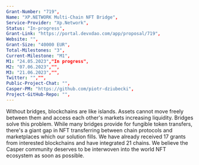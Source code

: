 ```yaml
---
Grant-Number: "719",
Name: "XP.NETWORK Multi-Chain NFT Bridge",
Service-Provider: "Xp.Network",
Status: "In-progress",
Grant-Link: "https://portal.devxdao.com/app/proposal/719",
Website: "",
Grant-Size: "40000 EUR",
Total-Milestones: "3",
Current-Milestone: "M1",
M1: "24.05.2023","In progress",
M2: "07.06.2023","",
M3: "21.06.2023","",
Twitter: "","",
Public-Project-Chat: "",
Casper-PM: "https://github.com/piotr-dziubecki",
Project-GitHub-Repo: "",
---
```

<!--lang:en--> 
Without bridges, blockchains are like islands. Assets cannot move freely between them and access each other's markets increasing liquidity. Bridges solve this problem. While many bridges provide for fungible token transfers, there's a giant gap in NFT transferring between chain protocols and marketplaces which our solution fills. We have already received 17 grants from interested blockchains and have integrated 21 chains. We believe the Casper community deserves to be interwoven into the world NFT ecosystem as soon as possible.
<!--lang:es--] 
in puentes, las cadenas de bloques son como islas. Los activos no pueden moverse libremente entre ellos y acceder a los mercados de los demás aumentando la liquidez. Los puentes resuelven este problema. Si bien muchos puentes brindan transferencias de tokens fungibles, existe una gran brecha en la transferencia de NFT entre protocolos de cadena y mercados que nuestra solución llena. Ya hemos recibido 17 subvenciones de blockchains interesadas y hemos integrado 21 cadenas. Creemos que la comunidad de Casper merece estar entretejida con el ecosistema mundial de NFT lo antes posible.
<!--lang:de--] 
Ohne Brücken sind Blockchains wie Inseln. Vermögenswerte können sich nicht frei zwischen ihnen bewegen und auf die Märkte des jeweils anderen zugreifen, wodurch die Liquidität erhöht wird. Brücken lösen dieses Problem. Während viele Brücken fungible Token-Übertragungen ermöglichen, gibt es eine riesige Lücke bei der NFT-Übertragung zwischen Kettenprotokollen und Marktplätzen, die unsere Lösung füllt. Wir haben bereits 17 Zuschüsse von interessierten Blockchains erhalten und 21 Ketten integriert. Wir glauben, dass die Casper-Community es verdient, so schnell wie möglich in das weltweite NFT-Ökosystem eingebunden zu werden.
<!--lang:fr--] 
Sans ponts, les blockchains sont comme des îles. Les actifs ne peuvent pas circuler librement entre eux et accéder aux marchés des uns et des autres, ce qui augmente la liquidité. Les ponts résolvent ce problème. Alors que de nombreux ponts permettent des transferts de jetons fongibles, il existe un énorme fossé dans le transfert NFT entre les protocoles de chaîne et les marchés que notre solution comble. Nous avons déjà reçu 17 subventions de blockchains intéressées et avons intégré 21 chaînes. Nous pensons que la communauté Casper mérite d'être intégrée dans l'écosystème NFT mondial dès que possible.
<!--lang:pl--] 
Bez mostów łańcuchy bloków są jak wyspy. Aktywa nie mogą swobodnie przemieszczać się między nimi i uzyskiwać wzajemny dostęp do swoich rynków, zwiększając płynność. Mosty rozwiązują ten problem. Podczas gdy wiele pomostów zapewnia transfer tokenów zamiennych, istnieje ogromna luka w transferze NFT między protokołami łańcuchowymi a platformami handlowymi, którą wypełnia nasze rozwiązanie. Otrzymaliśmy już 17 grantów od zainteresowanych blockchainów i zintegrowaliśmy 21 łańcuchów. Wierzymy, że społeczność Casper zasługuje na jak najszybsze włączenie się do światowego ekosystemu NFT.
<!--lang:uk--] 
testБез мостів блокчейни схожі на острови. Активи не можуть вільно переміщатися між ними та отримувати доступ до ринків один одного, збільшуючи ліквідність. Мости вирішують цю проблему. Хоча багато мостів забезпечують передачу взаємозамінних токенів, існує величезна прогалина в передачі NFT між протоколами ланцюга та ринками, яку заповнює наше рішення. Ми вже отримали 17 грантів від зацікавлених блокчейнів та інтегрували 21 ланцюг. Ми вважаємо, що спільнота Casper заслуговує на те, щоб якнайшвидше бути включеною у світову екосистему NFT.
[!--lang:*-->  
